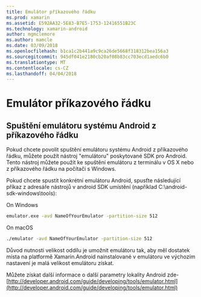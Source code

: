 ```yaml
---
title: Emulátor příkazového řádku
ms.prod: xamarin
ms.assetid: E592AA32-5E83-B7E5-1753-12416551B23C
ms.technology: xamarin-android
author: mgmclemore
ms.author: mamcle
ms.date: 03/09/2018
ms.openlocfilehash: b1ca1c2b441a9c9ca26de5668f318312bea156a3
ms.sourcegitcommit: 945df041e2180cb20af08b83cc703ecd1aedc6b0
ms.translationtype: MT
ms.contentlocale: cs-CZ
ms.lasthandoff: 04/04/2018
---
```

# <a name="command-line-emulator"></a>Emulátor příkazového řádku


## <a name="running-the-android-emulator-from-the-command-line"></a>Spuštění emulátoru systému Android z příkazového řádku

Pokud chcete povolit spuštění emulátoru systému Android z příkazového řádku, můžete použít nástroj "emulátoru" poskytované SDK pro Android. Tento nástroj můžete použít ke spuštění emulátoru z terminálu v OS X nebo z příkazového řádku na počítači s Windows.

Pokud chcete spustit konkrétní emulátoru Android, spusťte následující příkaz z adresáře nástrojů v android SDK umístění (například C:\android-sdk-windows\tools):

On Windows

```cmd
emulator.exe -avd NameOfYourEmulator -partition-size 512
```

On macOS

```bash
./emulator -avd NameOfYourEmulator -partition-size 512
```

Důvod nutnosti velikost oddílu je umožnit emulátoru tak, aby měl dostatek místa na platformě Xamarin.Android nainstalované v emulátoru ve výchozím nastavení je malá velikost emulátoru získat.

Můžete získat další informace o další parametry lokality Android zde- [http://developer.android.com/guide/developing/tools/emulator.html](http://developer.android.com/guide/developing/tools/emulator.html)
